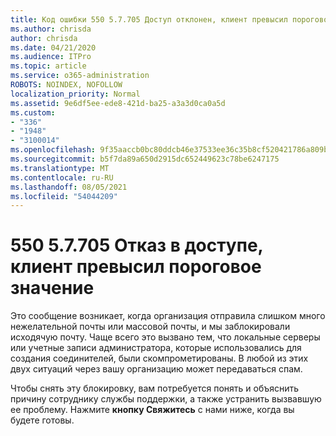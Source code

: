 ```yaml
---
title: Код ошибки 550 5.7.705 Доступ отклонен, клиент превысил пороговое значение
ms.author: chrisda
author: chrisda
ms.date: 04/21/2020
ms.audience: ITPro
ms.topic: article
ms.service: o365-administration
ROBOTS: NOINDEX, NOFOLLOW
localization_priority: Normal
ms.assetid: 9e6df5ee-ede8-421d-ba25-a3a3d0ca0a5d
ms.custom:
- "336"
- "1948"
- "3100014"
ms.openlocfilehash: 9f35aaccb0bc80ddcb46e37533ee36c35b8cf520421786a809b28cfa70e16391
ms.sourcegitcommit: b5f7da89a650d2915dc652449623c78be6247175
ms.translationtype: MT
ms.contentlocale: ru-RU
ms.lasthandoff: 08/05/2021
ms.locfileid: "54044209"
---
```

# <a name="550-57705-access-denied-tenant-has-exceeded-threshold"></a>550 5.7.705 Отказ в доступе, клиент превысил пороговое значение

Это сообщение возникает, когда организация отправила слишком много нежелательной почты или массовой почты, и мы заблокировали исходячую почту.
Чаще всего это вызвано тем, что локальные серверы или учетные записи администратора, которые использовались для создания соединителей, были скомпрометированы. В любой из этих двух ситуаций через вашу организацию может передаваться спам.

Чтобы снять эту блокировку, вам потребуется понять и объяснить причину сотруднику службы поддержки, а также устранить вызвавшую ее проблему.
Нажмите **кнопку Свяжитесь** с нами ниже, когда вы будете готовы.

